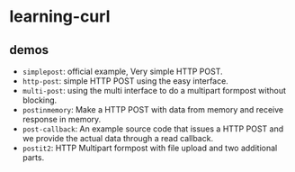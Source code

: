 # learning-curl

## demos
* `simplepost`: official example, Very simple HTTP POST.
* `http-post`: simple HTTP POST using the easy interface.
* `multi-post`: using the multi interface to do a multipart formpost without blocking.
* `postinmemory`: Make a HTTP POST with data from memory and receive response in memory.
* `post-callback`: An example source code that issues a HTTP POST and we provide the actual data through a read callback.
* `postit2`: HTTP Multipart formpost with file upload and two additional parts.
